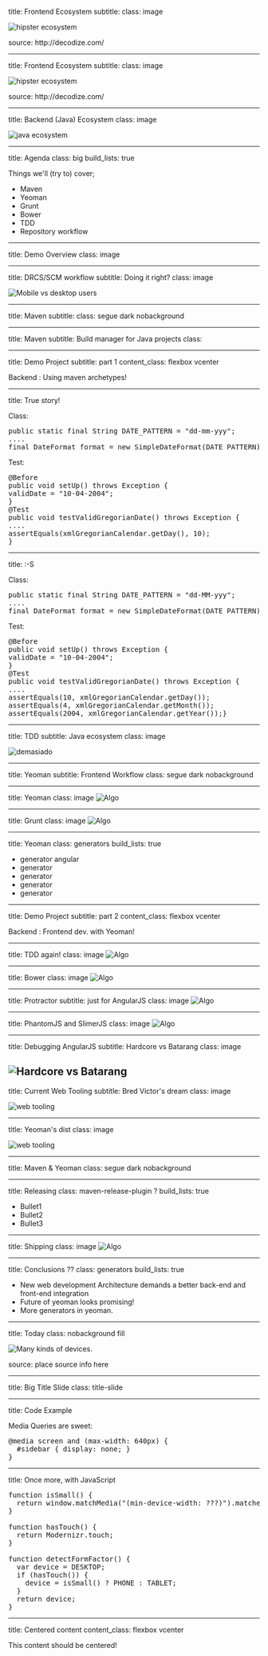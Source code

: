title: Frontend Ecosystem
subtitle:
class: image

![hipster ecosystem](images/frontend-eco1.png)
<footer class="source">source: http://decodize.com/</footer>

---
title: Frontend Ecosystem
subtitle:
class: image

![hipster ecosystem](images/frontend-eco2.png)
<footer class="source">source: http://decodize.com/</footer>

---

title: Backend (Java) Ecosystem
class: image

![java ecosystem](gitflow.png)


---
title: Agenda
class: big
build_lists: true

Things we'll (try to) cover;

- Maven
- Yeoman
- Grunt
- Bower
- TDD
- Repository workflow

---
title:  Demo Overview
class: image

---
title: DRCS/SCM workflow
subtitle: Doing it right?
class: image

![Mobile vs desktop users](gitflow.png)

---
title: Maven
subtitle:
class: segue dark nobackground

---
title:  Maven
subtitle:  Build manager for Java projects
class:

---

title: Demo Project
subtitle: part 1
content_class: flexbox vcenter

Backend : Using maven archetypes!

---
title: True story!

Class:
<pre class="prettyprint" data-lang="java">
public static final String DATE_PATTERN = "dd-mm-yyy";
....
final DateFormat format = new SimpleDateFormat(DATE_PATTERN);
</pre>

Test:
<pre class="prettyprint" data-lang="java">
@Before
public void setUp() throws Exception {
validDate = "10-04-2004";
}
@Test
public void testValidGregorianDate() throws Exception {
....
assertEquals(xmlGregorianCalendar.getDay(), 10);
}
</pre>

---
title: :-S

Class:
<pre class="prettyprint" data-lang="java">
public static final String DATE_PATTERN = "dd-MM-yyy";
....
final DateFormat format = new SimpleDateFormat(DATE_PATTERN);
</pre>

Test:
<pre class="prettyprint" data-lang="java">
@Before
public void setUp() throws Exception {
validDate = "10-04-2004";
}
@Test
public void testValidGregorianDate() throws Exception {
....
assertEquals(10, xmlGregorianCalendar.getDay());
assertEquals(4, xmlGregorianCalendar.getMonth());
assertEquals(2004, xmlGregorianCalendar.getYear());}
</pre>

---
title: TDD
subtitle: Java ecosystem
class: image

![demasiado](java_tdd.png)

---
title: Yeoman
subtitle: Frontend Workflow
class: segue dark nobackground

---
title: Yeoman
class: image
![ Algo ](yeoman.png)


---
title: Grunt
class: image
![ Algo ](grunt.png)

---
title: Yeoman
class: generators
build_lists: true

- generator angular
- generator
- generator
- generator
- generator

---
title: Demo Project
subtitle: part 2
content_class: flexbox vcenter

Backend : Frontend dev. with Yeoman!


---
title: TDD again!
class: image
![ Algo ](frontend-tdd.png)


---
title: Bower
class: image
![ Algo ](bower.png)

---
title: Protractor
subtitle: just for AngularJS
class: image
![ Algo ](protractor.png)

---
title: PhantomJS and SlimerJS
class: image
![ Algo ](phantomjs.png)

---
title: Debugging AngularJS
subtitle: Hardcore vs Batarang
class: image

![Hardcore vs Batarang](image.png)
---
title: Current Web Tooling
subtitle: Bred Victor's dream
class: image

![web tooling](chrome-dev-tools.png)

---
title: Yeoman's dist
class: image

![web tooling](yeoman-dist.png)

---

title: Maven & Yeoman
class: segue dark nobackground

---

title: Releasing
class: maven-release-plugin ?
build_lists: true

- Bullet1
- Bullet2
- Bullet3

---

title: Shipping
class: image
![ Algo ](shipping.png)

---

title: Conclusions ??
class: generators
build_lists: true

- New web development Architecture demands a better back-end and front-end integration
- Future of yeoman looks promising!
- More generators in yeoman.

---

title: Today
class: nobackground fill

![Many kinds of devices.](image.png)

<footer class="source">source: place source info here</footer>

---

title: Big Title Slide
class: title-slide

---

title: Code Example

Media Queries are sweet:

<pre class="prettyprint" data-lang="css">
@media screen and (max-width: 640px) {
  #sidebar { display: none; }
}
</pre>

---

title: Once more, with JavaScript

<pre class="prettyprint" data-lang="java">
function isSmall() {
  return window.matchMedia("(min-device-width: ???)").matches;
}

function hasTouch() {
  return Modernizr.touch;
}

function detectFormFactor() {
  var device = DESKTOP;
  if (hasTouch()) {
    device = isSmall() ? PHONE : TABLET;
  }
  return device;
}
</pre>

---

title: Centered content
content_class: flexbox vcenter

This content should be centered!
